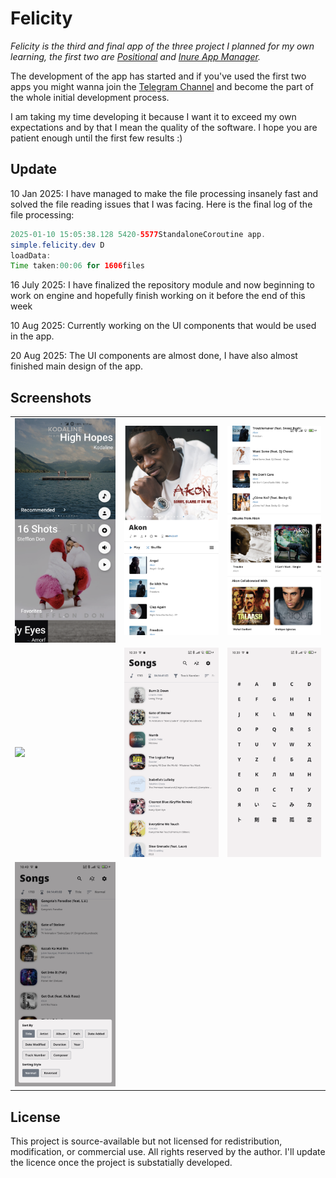 # Felicity

*_Felicity_ is the third and final app of the three project I planned for my own learning, the first
two are [Positional](https://github.com/Hamza417/Positional)
and [Inure App Manager](https://github.com/Hamza417/Inure).*

The development of the app has started and if you've used the first two apps you might wanna join
the [Telegram Channel](https://t.me/felicity_music_player) and become the part of the whole initial
development process.

I am taking my time developing it because I want it to exceed my own expectations and by that I mean
the quality of the software. I hope you are patient enough until the first few results :)

## Update

10 Jan 2025: I have managed to make the file processing insanely fast and solved the file reading
issues that I was facing. Here is the final log of the file processing:

```java
2025-01-10 15:05:38.128 5420-5577StandaloneCoroutine app.
simple.felicity.dev D
loadData:
Time taken:00:06 for 1606files
```

16 July 2025: I have finalized the repository module and now beginning to work on engine and
hopefully finish working on it before the end of this week

10 Aug 2025: Currently working on the UI components that would be used in the app.

20 Aug 2025: The UI components are almost done, I have also almost finished main design of the app.

## Screenshots

|                          |                          |                          |
|--------------------------|--------------------------|--------------------------|
| ![](/screenshots/01.png) | ![](/screenshots/02.png) | ![](/screenshots/03.png) |
| ![](/screenshots/04.png) | ![](/screenshots/05.png) | ![](/screenshots/06.png) |
| ![](/screenshots/07.png) |                          |                          |

## License

This project is source-available but not licensed for redistribution, modification, or commercial
use. All rights reserved by the author. I'll update the licence once the project is substatially
developed.
